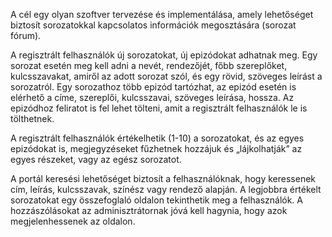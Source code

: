 A cél egy olyan szoftver tervezése és implementálása, amely lehetőséget biztosít sorozatokkal kapcsolatos információk megosztására (sorozat fórum).

A regisztrált felhasználók új sorozatokat, új epizódokat adhatnak meg. Egy sorozat esetén meg kell adni a nevét, rendezőjét, főbb szereplőket, kulcsszavakat, amiről az adott sorozat szól, és egy rövid, szöveges leírást a sorozatról. Egy sorozathoz több epizód tartózhat, az epizód esetén is elérhető a címe, szereplői, kulcsszavai, szöveges leírása, hossza. Az epizódhoz feliratot is fel lehet tölteni, amit a regisztrált felhasználók le is tölthetnek.

A regisztrált felhasználók értékelhetik (1-10) a sorozatokat, és az egyes epizódokat is, megjegyzéseket fűzhetnek hozzájuk és „lájkolhatják” az egyes részeket, vagy az egész sorozatot.

A portál keresési lehetőséget biztosít a felhasználóknak, hogy keressenek cím, leírás, kulcsszavak, színész vagy rendező alapján. A legjobbra értékelt sorozatokat egy összefoglaló oldalon tekinthetik meg a felhasználók. A hozzászólásokat az adminisztrátornak jóvá kell hagynia, hogy azok megjelenhessenek az oldalon.